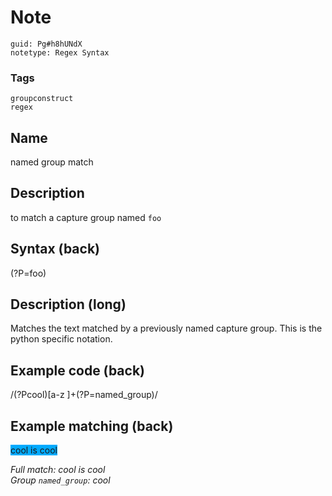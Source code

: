 # Note
```
guid: Pg#h8hUNdX
notetype: Regex Syntax
```

### Tags
```
groupconstruct
regex
```

## Name
named group match

## Description
to match a capture group named <code>foo</code>

## Syntax (back)
<div>(?P=foo)</div>

## Description (long)
<div><div><div>Matches the text matched by a previously named capture group. This is the python specific notation.</div></div></div>

## Example code (back)
<div>/(?P<named_group>cool)[a-z ]+(?P=named_group)/</div>

## Example matching (back)
<span style="background-color: rgb(0, 170, 255);">cool is cool</span><div><span style="background-color: rgb(0, 170, 255);">
</span></div><div><i>Full match: cool is cool<span style="background-color: rgb(0, 170, 255);">
</span></i></div><div><i>Group `named_group`: cool</i></div>
